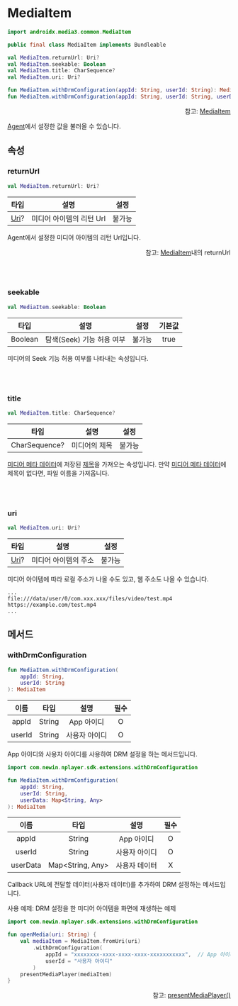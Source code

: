 # MediaItem

```kotlin
import androidx.media3.common.MediaItem
```
```java
public final class MediaItem implements Bundleable
```
```kotlin
val MediaItem.returnUrl: Uri?
val MediaItem.seekable: Boolean
val MediaItem.title: CharSequence?
val MediaItem.uri: Uri?

fun MediaItem.withDrmConfiguration(appId: String, userId: String): MediaItem
fun MediaItem.withDrmConfiguration(appId: String, userId: String, userData: Map<String, Any>,): MediaItem
```

<div align="right">
참고: <a href="https://developer.android.com/reference/androidx/media3/common/MediaItem">MediaItem</a>
</div>

[Agent](../../../agent/home.md)에서 설정한 값을 불러올 수 있습니다.

## 속성

### returnUrl
```kotlin
val MediaItem.returnUrl: Uri?
```
| 타입 | 설명 | 설정 |
|:----:|---|:---:|
|[Uri](https://developer.android.com/reference/android/net/Uri)?|미디어 아이템의 리턴 Url| 불가능 |

Agent에서 설정한 미디어 아이템의 리턴 Url입니다.
<div align="right">
참고: <a href="../../../agent/home.md#mediaitem">MediaItem</a>내의 returnUrl
</div>

<br><br>
### seekable
```kotlin
val MediaItem.seekable: Boolean
```
| 타입 | 설명 | 설정 | 기본값 |
|:----:|---|:---:|:---:|
|Boolean|탐색(Seek) 기능 허용 여부 | 불가능 | true |

미디어의 Seek 기능 허용 여부를 나타내는 속성입니다.

<br><br>
### title
```kotlin
val MediaItem.title: CharSequence?
```
| 타입 | 설명 | 설정 |
|:----:|---|:---:|
|CharSequence?|미디어의 제목| 불가능 |

[미디어 메타 데이터](../media-metadata/home.md)에 저장된 [제목](../media-metadata/home.md#title)을 가져오는 속성입니다. 만약 [미디어 메타 데이터](../media-metadata/home.md)에 제목이 없다면, 파일 이름을 가져옵니다.

<br><br>
### uri
```kotlin
val MediaItem.uri: Uri?
```
| 타입 | 설명 | 설정 |
|:----:|---|:---:|
|[Uri](https://developer.android.com/reference/android/net/Uri)?| 미디어 아이템의 주소 | 불가능 |

미디어 아이템에 따라 로컬 주소가 나올 수도 있고, 웹 주소도 나올 수 있습니다.
```log
...
file:///data/user/0/com.xxx.xxx/files/video/test.mp4
https://example.com/test.mp4
...
```

## 메서드

### withDrmConfiguration
```kotlin
fun MediaItem.withDrmConfiguration(
    appId: String,
    userId: String
): MediaItem
```
| 이름 | 타입 | 설명 | 필수|
|:---:|:---:|:---:|:--:|
| appId | String | App 아이디 | O |
| userId | String | 사용자 아이디 | O |

App 아이디와 사용자 아이디를 사용하여 DRM 설정을 하는 메서드입니다.

```kotlin
import com.newin.nplayer.sdk.extensions.withDrmConfiguration

fun MediaItem.withDrmConfiguration(
    appId: String,
    userId: String,
    userData: Map<String, Any>
): MediaItem
```
| 이름 | 타입 | 설명 | 필수|
|:---:|:---:|:---:|:--:|
| appId | String | App 아이디 | O |
| userId | String | 사용자 아이디 | O |
| userData | Map<String, Any> | 사용자 데이터 | X |

Callback URL에 전달할 데이터(사용자 데이터)를 추가하여 DRM 설정하는 메서드입니다. 

사용 예제: DRM 설정을 한 미디어 아이템을 화면에 재생하는 예제
```kotlin
import com.newin.nplayer.sdk.extensions.withDrmConfiguration

fun openMedia(uri: String) {
    val mediaItem = MediaItem.fromUri(uri)
        .withDrmConfiguration(
            appId = "xxxxxxxx-xxxx-xxxx-xxxx-xxxxxxxxxxx",  // App 아이디
            userId = "사용자 아이디"
        )
    presentMediaPlayer(mediaItem)
}
```
<div align="right">
참고: <a href="../context/home.md#presentmediaplayer">presentMediaPlayer()</a>
</div>

